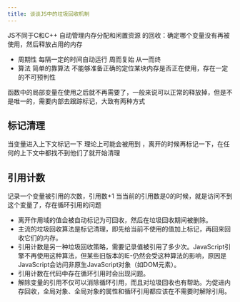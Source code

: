 ```yaml
---
title: 谈谈JS中的垃圾回收机制
---
```


JS不同于C和C++ 自动管理内存分配和闲置资源 的回收：确定哪个变量没有再被使用，然后释放占用的内存

 - 周期性 每隔一定的时间自动运行 周而复始 从一而终
 - 算法  简单的靠算法 不能够准备正确的定位某块内存是否正在使用，存在一定的不可预判性

函数中的局部变量在使用之后就不再需要了，一般来说可以正常的释放掉，但是不是唯一的，需要内部去跟踪标记，大致有两种方式

## 标记清理

当变量进入上下文标记一下 理论上可能会被用到 ，离开的时候再标记一下，在任何的上下文中都找不到他们了就开始清理

## 引用计数

记录一个变量被引用的次数，引用数+1 当当前的引用数是0的时候，就是访问不到这个变量了，存在循环引用的问题


- 离开作用域的值会被自动标记为可回收，然后在垃圾回收期间被删除。
- 主流的垃圾回收算法是标记清理，即先给当前不使用的值加上标记，再回来回收它们的内存。
- 引用计数是另一种垃圾回收策略，需要记录值被引用了多少次。JavaScript引擎不再使用这种算法，但某些旧版本的IE-仍然会受这种算法的影响，原因是JavaScript会访问非原生JavaScript对象（如DOM元素）。
- 引用计数在代码中存在循环引用时会出现问题。
- 解除变量的引用不仅可以消除循环引用，而且对垃圾回收也有帮助。为促进内存回收，全局对象、全局对象的属性和循环引用都应该在不需要时解除引用。
